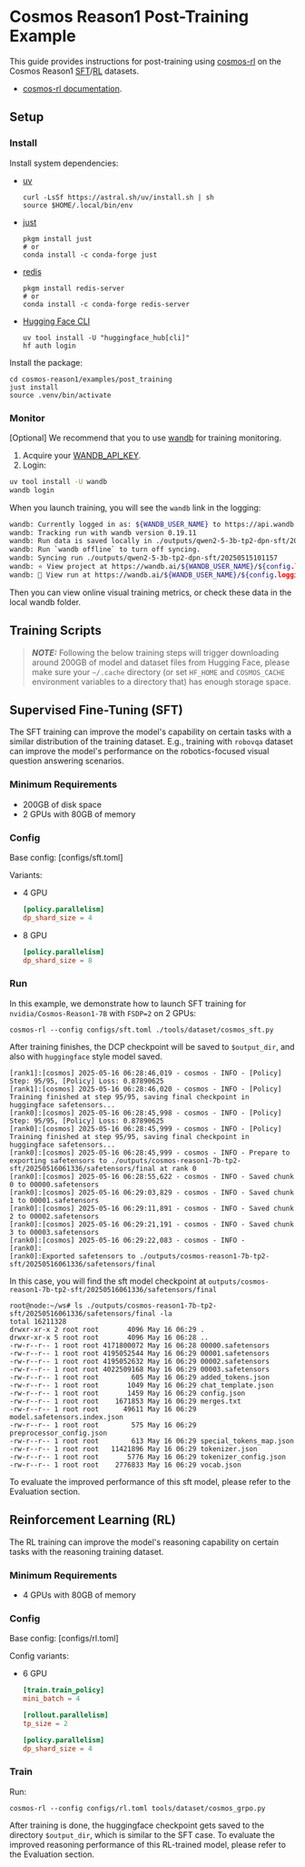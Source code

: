 # Cosmos Reason1 Post-Training Example

This guide provides instructions for post-training using [cosmos-rl](https://github.com/nvidia-cosmos/cosmos-rl) on the Cosmos Reason1 [SFT](https://huggingface.co/datasets/nvidia/Cosmos-Reason1-SFT-Dataset)/[RL](https://huggingface.co/datasets/nvidia/Cosmos-Reason1-RL-Dataset) datasets.

- [cosmos-rl documentation](https://nvidia-cosmos.github.io/cosmos-rl/).

## Setup

### Install

Install system dependencies:

- [uv](https://docs.astral.sh/uv/getting-started/installation/)

  ```shell
  curl -LsSf https://astral.sh/uv/install.sh | sh
  source $HOME/.local/bin/env
  ```

- [just](https://github.com/casey/just?tab=readme-ov-file#installation)

  ```shell
  pkgm install just
  # or
  conda install -c conda-forge just
  ```

- [redis](https://redis.io/docs/latest/operate/oss_and_stack/install/archive/install-redis/)

  ```shell
  pkgm install redis-server
  # or
  conda install -c conda-forge redis-server
  ```

- [Hugging Face CLI](https://huggingface.co/docs/huggingface_hub/en/guides/cli)

  ```shell
  uv tool install -U "huggingface_hub[cli]"
  hf auth login
  ```

Install the package:

```shell
cd cosmos-reason1/examples/post_training
just install
source .venv/bin/activate
```

### Monitor

[Optional] We recommend that you to use [wandb](https://wandb.ai/) for training monitoring.

1. Acquire your [WANDB_API_KEY](https://wandb.ai/authorize).
1. Login:

  ```bash
  uv tool install -U wandb
  wandb login
  ```

When you launch training, you will see the `wandb` link in the logging:

```bash
wandb: Currently logged in as: ${WANDB_USER_NAME} to https://api.wandb.ai. Use `wandb login --relogin` to force relogin
wandb: Tracking run with wandb version 0.19.11
wandb: Run data is saved locally in ./outputs/qwen2-5-3b-tp2-dpn-sft/20250515101157/wandb/run-20250515_101157-20250515101157
wandb: Run `wandb offline` to turn off syncing.
wandb: Syncing run ./outputs/qwen2-5-3b-tp2-dpn-sft/20250515101157
wandb: ⭐️ View project at https://wandb.ai/${WANDB_USER_NAME}/${config.logging.project_name}
wandb: 🚀 View run at https://wandb.ai/${WANDB_USER_NAME}/${config.logging.project_name}/runs/20250515101157
```

Then you can view online visual training metrics, or check these data in the local wandb folder.

## Training Scripts

> **_NOTE:_**  Following the below training steps will trigger downloading around 200GB of model and dataset files from Hugging Face, please make sure your `~/.cache` directory (or set `HF_HOME` and `COSMOS_CACHE` environment variables to a directory that) has enough storage space.

## Supervised Fine-Tuning (SFT)

The SFT training can improve the model's capability on certain tasks with a similar distribution of the training dataset. E.g., training with `robovqa` dataset can improve the model's performance on the robotics-focused visual question answering scenarios.

### Minimum Requirements

- 200GB of disk space
- 2 GPUs with 80GB of memory

### Config

Base config: [configs/sft.toml]

Variants:

- 4 GPU

  ```toml
  [policy.parallelism]
  dp_shard_size = 4
  ```

- 8 GPU

  ```toml
  [policy.parallelism]
  dp_shard_size = 8
  ```

### Run

In this example, we demonstrate how to launch SFT training for `nvidia/Cosmos-Reason1-7B` with `FSDP=2` on 2 GPUs:

```shell
cosmos-rl --config configs/sft.toml ./tools/dataset/cosmos_sft.py
```

After training finishes, the DCP checkpoint will be saved to `$output_dir`, and also with `huggingface` style model saved.

```log
[rank1]:[cosmos] 2025-05-16 06:28:46,019 - cosmos - INFO - [Policy] Step: 95/95, [Policy] Loss: 0.87890625
[rank1]:[cosmos] 2025-05-16 06:28:46,020 - cosmos - INFO - [Policy] Training finished at step 95/95, saving final checkpoint in huggingface safetensors...
[rank0]:[cosmos] 2025-05-16 06:28:45,998 - cosmos - INFO - [Policy] Step: 95/95, [Policy] Loss: 0.87890625
[rank0]:[cosmos] 2025-05-16 06:28:45,999 - cosmos - INFO - [Policy] Training finished at step 95/95, saving final checkpoint in huggingface safetensors...
[rank0]:[cosmos] 2025-05-16 06:28:45,999 - cosmos - INFO - Prepare to exporting safetensors to ./outputs/cosmos-reason1-7b-tp2-sft/20250516061336/safetensors/final at rank 0
[rank0]:[cosmos] 2025-05-16 06:28:55,622 - cosmos - INFO - Saved chunk 0 to 00000.safetensors
[rank0]:[cosmos] 2025-05-16 06:29:03,829 - cosmos - INFO - Saved chunk 1 to 00001.safetensors
[rank0]:[cosmos] 2025-05-16 06:29:11,891 - cosmos - INFO - Saved chunk 2 to 00002.safetensors
[rank0]:[cosmos] 2025-05-16 06:29:21,191 - cosmos - INFO - Saved chunk 3 to 00003.safetensors
[rank0]:[cosmos] 2025-05-16 06:29:22,083 - cosmos - INFO -
[rank0]:
[rank0]:Exported safetensors to ./outputs/cosmos-reason1-7b-tp2-sft/20250516061336/safetensors/final
```

In this case, you will find the sft model checkpoint at `outputs/cosmos-reason1-7b-tp2-sft/20250516061336/safetensors/final`

```shell
root@node:~/ws# ls ./outputs/cosmos-reason1-7b-tp2-sft/20250516061336/safetensors/final -la
total 16211328
drwxr-xr-x 2 root root       4096 May 16 06:29 .
drwxr-xr-x 5 root root       4096 May 16 06:28 ..
-rw-r--r-- 1 root root 4171800072 May 16 06:28 00000.safetensors
-rw-r--r-- 1 root root 4195052544 May 16 06:29 00001.safetensors
-rw-r--r-- 1 root root 4195052632 May 16 06:29 00002.safetensors
-rw-r--r-- 1 root root 4022509168 May 16 06:29 00003.safetensors
-rw-r--r-- 1 root root        605 May 16 06:29 added_tokens.json
-rw-r--r-- 1 root root       1049 May 16 06:29 chat_template.json
-rw-r--r-- 1 root root       1459 May 16 06:29 config.json
-rw-r--r-- 1 root root    1671853 May 16 06:29 merges.txt
-rw-r--r-- 1 root root      49611 May 16 06:29 model.safetensors.index.json
-rw-r--r-- 1 root root        575 May 16 06:29 preprocessor_config.json
-rw-r--r-- 1 root root        613 May 16 06:29 special_tokens_map.json
-rw-r--r-- 1 root root   11421896 May 16 06:29 tokenizer.json
-rw-r--r-- 1 root root       5776 May 16 06:29 tokenizer_config.json
-rw-r--r-- 1 root root    2776833 May 16 06:29 vocab.json
```

To evaluate the improved performance of this sft model, please refer to the Evaluation section.

## Reinforcement Learning (RL)

The RL training can improve the model's reasoning capability on certain tasks with the reasoning training dataset.

### Minimum Requirements

- 4 GPUs with 80GB of memory

### Config

Base config: [configs/rl.toml]

Config variants:

- 6 GPU

  ```toml
  [train.train_policy]
  mini_batch = 4

  [rollout.parallelism]
  tp_size = 2

  [policy.parallelism]
  dp_shard_size = 4
  ```

### Train

Run:

```shell
cosmos-rl --config configs/rl.toml tools/dataset/cosmos_grpo.py
```

After training is done, the huggingface checkpoint gets saved to the directory `$output_dir`, which is similar to the SFT case. To evaluate the improved reasoning performance of this RL-trained model, please refer to the Evaluation section.
